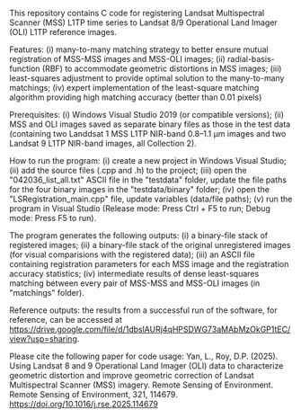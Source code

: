 This repository contains C code for registering Landsat Multispectral Scanner (MSS) L1TP time series to Landsat 8/9 Operational Land Imager (OLI) L1TP reference images.

Features: 
    (i) many-to-many matching strategy to better ensure mutual registration of MSS-MSS images and MSS-OLI images; 
    (ii) radial-basis-function (RBF) to accommodate geometric distortions in MSS images; 
    (iii) least-squares adjustment to provide optimal solution to the many-to-many matchings;
    (iv) expert implementation of the least-square matching algorithm providing high matching accuracy (better than 0.01 pixels)

Prerequisites: 
    (i) Windows Visual Studio 2019 (or compatible versions); 
    (ii) MSS and OLI images saved as separate binary files as those in the test data (containing two Landdsat 1 MSS L1TP NIR-band 0.8–1.1 μm images and two Landsat 9 L1TP NIR-band images, all Collection 2).

How to run the program: 
    (i) create a new project in Windows Visual Studio; 
    (ii) add the source files (.cpp and .h) to the project; 
    (iii) open the "042036_list_all.txt" ASCII file in the "testdata" folder, update the file paths for the four binary images in the "testdata/binary" folder; 
    (iv) open the "LSRegistration_main.cpp" file, update variables (data/file paths); 
    (v) run the program in Visual Studio (Release mode: Press Ctrl + F5 to run; Debug mode: Press F5 to run). 

The program generates the following outputs:
    (i) a binary-file stack of registered images; 
    (ii) a binary-file stack of the original unregistered images (for visual comparisions with the registered data); 
    (iii) an ASCII file containing registration parameters for each MSS image and the registration accuracy statistics; 
    (iv) intermediate results of dense least-squares matching between every pair of MSS-MSS and MSS-OLI images (in "matchings" folder).

Reference outputs: 
the results from a successful run of the software, for reference, can be accessed at https://drive.google.com/file/d/1dbslAURj4qHPSDWG73aMAbMzOkGP1tEC/view?usp=sharing.

Please cite the following paper for code usage: Yan, L., Roy, D.P. (2025). Using Landsat 8 and 9 Operational Land Imager (OLI) data to characterize geometric distortion and improve geometric correction of Landsat Multispectral Scanner (MSS) imagery. Remote Sensing of Environment. Remote Sensing of Environment, 321, 114679. https://doi.org/10.1016/j.rse.2025.114679
